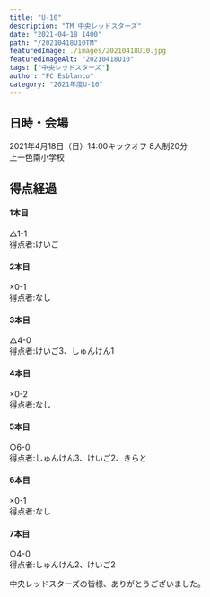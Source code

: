 ```yaml
---
title: "U-10"
description: "TM 中央レッドスターズ"
date: "2021-04-18 1400"
path: "/20210418U10TM"
featuredImage: ./images/20210418U10.jpg
featuredImageAlt: "20210418U10"
tags: ["中央レッドスターズ"]
author: "FC Esblanco"
category: "2021年度U-10"
---
```


## 日時・会場

2021年4月18日（日）14:00キックオフ 8人制20分<br>
上一色南小学校

## 得点経過

#### 1本目
△1-1  
得点者:けいご

#### 2本目
×0-1  
得点者:なし

#### 3本目
△4-0  
得点者:けいご3、しゅんけん1

#### 4本目
×0-2  
得点者:なし

#### 5本目
○6-0  
得点者:しゅんけん3、けいご2、きらと

#### 6本目
×0-1  
得点者:なし

#### 7本目
○4-0  
得点者:しゅんけん2、けいご2

中央レッドスターズの皆様、ありがとうございました。
